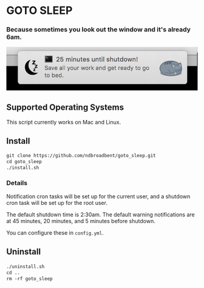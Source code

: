 # GOTO SLEEP

### Because sometimes you look out the window and it's already 6am.

![Notification Example](notification_example.png)

## Supported Operating Systems

This script currently works on Mac and Linux.

## Install

```
git clone https://github.com/ndbroadbent/goto_sleep.git
cd goto_sleep
./install.sh
```

### Details

Notification cron tasks will be set up for the current user,
and a shutdown cron task will be set up for the root user.

The default shutdown time is 2:30am. The default warning notifications are at 45 minutes, 20 minutes, and 5 minutes before shutdown.

You can configure these in `config.yml`.

## Uninstall

```
./uninstall.sh
cd ..
rm -rf goto_sleep
```
